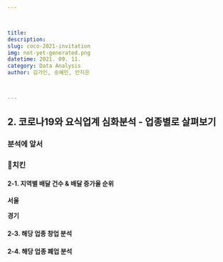 ```yaml
---



title: 
description: 
slug: coco-2021-invitation
img: not-yet-generated.png
datetime: 2021. 09. 11.
category: Data Analysis
author: 김가인, 송혜민, 안지은



---
```




## 2. 코로나19와 요식업계 심화분석 - 업종별로 살펴보기

### 분석에 앞서

### 🍗치킨

#### 2-1. 지역별 배달 건수 & 배달 증가율 순위

__서울__

__경기__

#### 2-3. 해당 업종 창업 분석

#### 2-4. 해당 업종 폐업 분석
